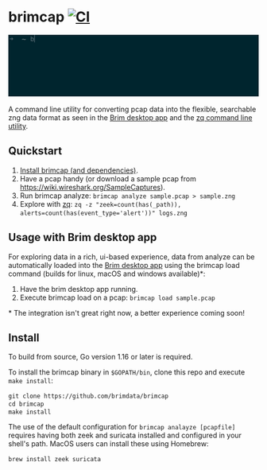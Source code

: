 # brimcap [![CI][ci-img]][ci]

![Image of brimcap analyze](https://github.com/brimdata/brimcap/raw/main/brimcap.gif)

A command line utility for converting pcap data into the flexible, searchable
zng data format as seen in the [Brim desktop
app](https://github.com/brimdata/brim) and the [zq command line
utility](https://github.com/brimdata/zed).

## Quickstart

1. [Install brimcap (and dependencies)](#install).
2. Have a pcap handy (or download a sample pcap from
   https://wiki.wireshark.org/SampleCaptures).
3. Run brimcap analyze: `brimcap analyze sample.pcap > sample.zng`
4. Explore with [zq](https://github.com/brimdata/zed): `zq -z "zeek=count(has(_path)), alerts=count(has(event_type='alert'))" logs.zng`

## Usage with Brim desktop app

For exploring data in a rich, ui-based experience, data from analyze
can be automatically loaded into the
[Brim desktop app](https://github.com/brimdata/brim) using the brimcap load
command (builds for linux, macOS and windows available)\*:

1. Have the brim desktop app running.
2. Execute brimcap load on a pcap: `brimcap load sample.pcap`

\* The integration isn't great right now, a better experience coming soon!


## Install

To build from source, Go version 1.16 or later is required.

To install the brimcap binary in `$GOPATH/bin`, clone this repo and execute
`make install`:

```
git clone https://github.com/brimdata/brimcap
cd brimcap
make install
```

The use of the default configuration for `brimcap analayze [pcapfile]` requires
having both zeek and suricata installed and configured in your shell's path.
MacOS users can install these using Homebrew:

```
brew install zeek suricata
```

[ci-img]: https://github.com/brimdata/brimcap/actions/workflows/ci.yaml/badge.svg
[ci]: https://github.com/brimdata/brimcap/actions/workflows/ci.yaml

